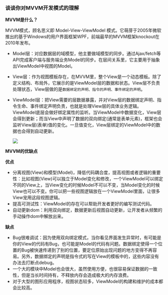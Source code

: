 ### 谈谈你对MVVM开发模式的理解

**MVVM是什么？**

MVVM模式，顾名思义即 Model-View-ViewModel 模式。它萌芽于2005年微软推出的基于Windows的用户界面框架WPF，前端最早的MVVM框架knockout在2010年发布。

- Model层：对应数据层的域模型，他主要做域模型的同步。通过Ajax/fetch等API完成客户端与服务端业务Model的同步。在层间关系里，它主要用于抽象出ViewModel中视图的Model。

- View层：作为视图模板存在，在MVVM里，整个View是一个动态模板。除了定义结构、布局外，它展示的是ViewModel层的数据和状态。View层不负责处理状态，View层做的是`数据绑定的声明、指令的声明、事件绑定的声明`。

- ViewModel层：把View需要的层数据暴露，并对View层的数据绑定声明、指令生命、事件绑定声明负责，也就是处理View层的具体业务逻辑。ViewModel底层会做好绑定属性的监听。当ViewModel中数据变化，View层会得到更新；而当View中声明了数据的双向绑定(通常是表单元素)，框架也会监听View层(表单)值的变化。一旦值变化，View层绑定的ViewModel中的数据也会得到自动更新。

  ![](E:\pro\web_preview\面试相关\面试中的解释性问题(排名不分先后)\Vue面试题\images\16c498ca0de66530.jpg)

**MVVM的优缺点**

**优点**

- 分离视图(View)和模型(Model)，降低代码耦合度，提高视图或者逻辑的重要性：比如视图(View)可以独立于Model变化和修改，一个ViewModel可以绑定不同的View上，当View变化的时候Model不可以不变，当Model变化的时候View也可以不变。你可以把一些视图逻辑放在一个ViewModel里面，让很多View宠用这段视图逻辑。
- 提高可测试性：ViewModel的存在可以帮助开发者更好的编写测试代码。
- 自动更新dom：利用双向绑定，数据更新后视图自动更新，让开发者从频繁的手动操作dom中解放出来。

**缺点**

- Bug很难调试：因为使用双向绑定模式，当你看见界面发生异常时，有可能是你的View的代码有Bug，也可能是Model的代码有问题。数据绑定使得一个位置的Bug被快速传递到了别的位置，要定位原始出现问题的地方变得不再容易。另外，数据绑定的声明是指令式的写在View的模板中的，这些内容没有办法去打断点debug。
- 一个大的模块中Model也会很大，虽然使用方便，也很容易保证数据的一致性，但是当长时间持有，不释放内存会造成极大的内存浪费。
- 对于大型的图形应用程序，视图状态较多，ViewModel的构建和维护的成本都会比较高。

